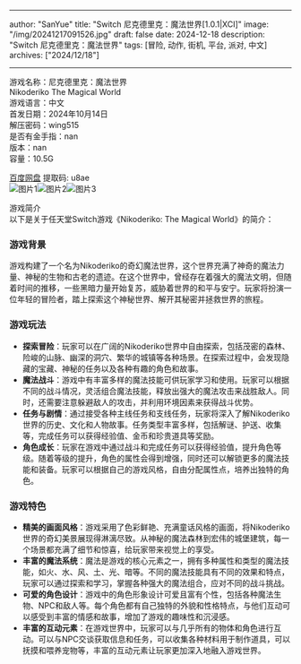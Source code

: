 
---
author: "SanYue"
title: "Switch 尼克德里克：魔法世界[1.0.1|XCI]"
image: "/img/20241217091526.jpg"
draft: false
date: 2024-12-18
description: "Switch 尼克德里克：魔法世界"
tags: [冒险, 动作, 街机, 平台, 派对, 中文]
archives: ["2024/12/18"]

---

游戏名称：尼克德里克：魔法世界   
Nikoderiko The Magical World    
游戏语言：中文  
首发日期：2024年10月14日  
解压密码：wing515  
是否有金手指：nan  
版本：nan   
容量：10.5G

[百度网盘](https://pan.baidu.com/s/1uhHvkLR_vOjiaUTK6E3-2w) 提取码: u8ae  
![图片1](/img/515f5a.jpg)![图片2](/img/20592f.jpg)![图片3](/img/25b896.jpg)  

游戏简介  
以下是关于任天堂Switch游戏《Nikoderiko: The Magical World》的简介：

### 游戏背景
游戏构建了一个名为Nikoderiko的奇幻魔法世界，这个世界充满了神奇的魔法力量、神秘的生物和古老的遗迹。在这个世界中，曾经存在着强大的魔法文明，但随着时间的推移，一些黑暗力量开始复苏，威胁着世界的和平与安宁。玩家将扮演一位年轻的冒险者，踏上探索这个神秘世界、解开其秘密并拯救世界的旅程。

### 游戏玩法
- **探索冒险**：玩家可以在广阔的Nikoderiko世界中自由探索，包括茂密的森林、险峻的山脉、幽深的洞穴、繁华的城镇等各种场景。在探索过程中，会发现隐藏的宝藏、神秘的任务以及各种有趣的角色和故事。
- **魔法战斗**：游戏中有丰富多样的魔法技能可供玩家学习和使用。玩家可以根据不同的战斗情况，灵活组合魔法技能，释放出强大的魔法攻击来战胜敌人。同时，还需要注意躲避敌人的攻击，并利用环境因素来获得战斗优势。
- **任务与剧情**：通过接受各种主线任务和支线任务，玩家将深入了解Nikoderiko世界的历史、文化和人物故事。任务类型丰富多样，包括解谜、护送、收集等，完成任务可以获得经验值、金币和珍贵道具等奖励。
- **角色成长**：玩家在游戏中通过战斗和完成任务可以获得经验值，提升角色等级。随着等级的提升，角色的属性会得到增强，同时还可以解锁更多的魔法技能和装备。玩家可以根据自己的游戏风格，自由分配属性点，培养出独特的角色。

### 游戏特色
- **精美的画面风格**：游戏采用了色彩鲜艳、充满童话风格的画面，将Nikoderiko世界的奇幻美景展现得淋漓尽致。从神秘的魔法森林到宏伟的城堡建筑，每一个场景都充满了细节和惊喜，给玩家带来视觉上的享受。
- **丰富的魔法系统**：魔法是游戏的核心元素之一，拥有多种属性和类型的魔法技能，如火、水、风、土、光、暗等。不同的魔法技能具有不同的效果和特点，玩家可以通过探索和学习，掌握各种强大的魔法组合，应对不同的战斗挑战。
- **可爱的角色设计**：游戏中的角色形象设计可爱且富有个性，包括各种魔法生物、NPC和敌人等。每个角色都有自己独特的外貌和性格特点，与他们互动可以感受到丰富的情感和故事，增加了游戏的趣味性和沉浸感。
- **丰富的互动元素**：在游戏世界中，玩家可以与几乎所有的物体和角色进行互动。可以与NPC交谈获取信息和任务，可以收集各种材料用于制作道具，可以抚摸和喂养宠物等，丰富的互动元素让玩家更加深入地融入游戏世界。

 
